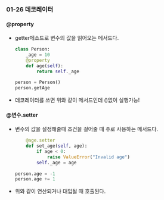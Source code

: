 ### 01-26 데코레이터

#### @property

- getter메소드로 변수의 값을 읽어오는 메서드다.

  ```python
  class Person:
      _age = 10
      @property
      def age(self):
          return self._age
      
  person = Person()
  person.getAge
  ```

- 데코레이터를 쓰면 위와 같이 메서드인데 ()없이 실행가능!



#### @변수.setter

- 변수의 값을 설정해줄때 조건을 걸어줄 때 주로 사용하는 메서드다.

  ```python
      @age.setter
      def set_age(self, age):
          if age < 0:
              raise ValueError("Invalid age")
          self._age = age
          
  person.age = -1
  person.age += 1
  ```

- 위와 같이 연산되거나 대입될 때 호출된다.

